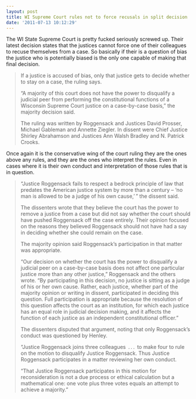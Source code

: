```yaml
---
layout: post
title: WI Supreme Court rules not to force recusals in split decision
date: '2011-07-13 10:12:29'
---
```


The WI State Supreme Court is pretty fucked seriously screwed up. Their latest decision states that the justices cannot force one of their colleagues to recuse themselves from a case. So basically if their is a question of bias the justice who is potentially biased is the only one capable of making that final decision.

> If a justice is accused of bias, only that justice gets to decide whether to stay on a case, the ruling says.
> 
> “A majority of this court does not have the power to disqualify a judicial peer from performing the constitutional functions of a Wisconsin Supreme Court justice on a case-by-case basis,” the majority decision said.
> 
> The ruling was written by Roggensack and Justices David Prosser, Michael Gableman and Annette Ziegler. In dissent were Chief Justice Shirley Abrahamson and Justices Ann Walsh Bradley and N. Patrick Crooks.

Once again it is the conservative wing of the court ruling they are the ones above any rules, and they are the ones who interpret the rules. Even in cases where it is their own conduct and interpretation of those rules that is in question.

> “Justice Roggensack fails to respect a bedrock principle of law that predates the American justice system by more than a century – ‘no man is allowed to be a judge of his own cause,’ ” the dissent said.
> 
> The dissenters wrote that they believe the court has the power to remove a justice from a case but did not say whether the court should have pushed Roggensack off the case entirely. Their opinion focused on the reasons they believed Roggensack should not have had a say in deciding whether she could remain on the case.
> 
> The majority opinion said Roggensack’s participation in that matter was appropriate.
> 
> “Our decision on whether the court has the power to disqualify a judicial peer on a case-by-case basis does not affect one particular justice more than any other justice,” Roggensack and the others wrote. “By participating in this decision, no justice is sitting as a judge of his or her own cause. Rather, each justice, whether part of the majority opinion or writing in dissent, participated in deciding this question. Full participation is appropriate because the resolution of this question affects the court as an institution, for which each justice has an equal role in judicial decision making, and it affects the function of each justice as an independent constitutional officer.”
> 
> The dissenters disputed that argument, noting that only Roggensack’s conduct was questioned by Henley.
> 
> “Justice Roggensack joins three colleagues . . . to make four to rule on the motion to disqualify Justice Roggensack. Thus Justice Roggensack participates in a matter reviewing her own conduct.
> 
> “That Justice Roggensack participates in this motion for reconsideration is not a due process or ethical calculation but a mathematical one: one vote plus three votes equals an attempt to achieve a majority.”

<!--kg-card-end: markdown-->